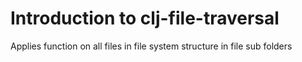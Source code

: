 # Introduction to clj-file-traversal

Applies function on all files in file system structure in file sub folders
